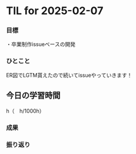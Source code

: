 # TIL for 2025-02-07  

### 目標  

・卒業制作issueベースの開発  

### ひとこと
ER図でLGTM貰えたので続いてissueやっていきます！

## 今日の学習時間

  h（　h/1000h）
  
### 成果
 
### 振り返り 
